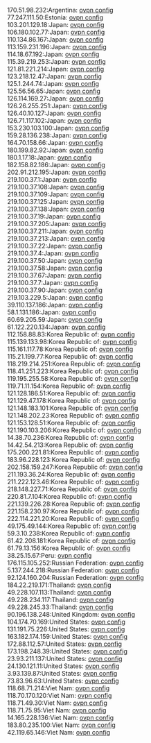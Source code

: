 170.51.98.232:Argentina: [ovpn config](vpn/170_51_98_232.ovpn)  
77.247.111.50:Estonia: [ovpn config](vpn/77_247_111_50.ovpn)  
103.201.129.18:Japan: [ovpn config](vpn/103_201_129_18.ovpn)  
106.180.102.77:Japan: [ovpn config](vpn/106_180_102_77.ovpn)  
110.134.86.167:Japan: [ovpn config](vpn/110_134_86_167.ovpn)  
113.159.231.196:Japan: [ovpn config](vpn/113_159_231_196.ovpn)  
114.18.67.192:Japan: [ovpn config](vpn/114_18_67_192.ovpn)  
115.39.219.253:Japan: [ovpn config](vpn/115_39_219_253.ovpn)  
121.81.221.214:Japan: [ovpn config](vpn/121_81_221_214.ovpn)  
123.218.12.47:Japan: [ovpn config](vpn/123_218_12_47.ovpn)  
125.1.244.74:Japan: [ovpn config](vpn/125_1_244_74.ovpn)  
125.56.56.65:Japan: [ovpn config](vpn/125_56_56_65.ovpn)  
126.114.169.27:Japan: [ovpn config](vpn/126_114_169_27.ovpn)  
126.26.255.251:Japan: [ovpn config](vpn/126_26_255_251.ovpn)  
126.40.10.127:Japan: [ovpn config](vpn/126_40_10_127.ovpn)  
126.71.117.102:Japan: [ovpn config](vpn/126_71_117_102.ovpn)  
153.230.103.100:Japan: [ovpn config](vpn/153_230_103_100.ovpn)  
159.28.136.238:Japan: [ovpn config](vpn/159_28_136_238.ovpn)  
164.70.158.66:Japan: [ovpn config](vpn/164_70_158_66.ovpn)  
180.199.82.92:Japan: [ovpn config](vpn/180_199_82_92.ovpn)  
180.1.17.18:Japan: [ovpn config](vpn/180_1_17_18.ovpn)  
182.158.82.186:Japan: [ovpn config](vpn/182_158_82_186.ovpn)  
202.91.212.195:Japan: [ovpn config](vpn/202_91_212_195.ovpn)  
219.100.37.1:Japan: [ovpn config](vpn/219_100_37_1.ovpn)  
219.100.37.108:Japan: [ovpn config](vpn/219_100_37_108.ovpn)  
219.100.37.109:Japan: [ovpn config](vpn/219_100_37_109.ovpn)  
219.100.37.125:Japan: [ovpn config](vpn/219_100_37_125.ovpn)  
219.100.37.138:Japan: [ovpn config](vpn/219_100_37_138.ovpn)  
219.100.37.19:Japan: [ovpn config](vpn/219_100_37_19.ovpn)  
219.100.37.205:Japan: [ovpn config](vpn/219_100_37_205.ovpn)  
219.100.37.211:Japan: [ovpn config](vpn/219_100_37_211.ovpn)  
219.100.37.213:Japan: [ovpn config](vpn/219_100_37_213.ovpn)  
219.100.37.22:Japan: [ovpn config](vpn/219_100_37_22.ovpn)  
219.100.37.4:Japan: [ovpn config](vpn/219_100_37_4.ovpn)  
219.100.37.50:Japan: [ovpn config](vpn/219_100_37_50.ovpn)  
219.100.37.58:Japan: [ovpn config](vpn/219_100_37_58.ovpn)  
219.100.37.67:Japan: [ovpn config](vpn/219_100_37_67.ovpn)  
219.100.37.7:Japan: [ovpn config](vpn/219_100_37_7.ovpn)  
219.100.37.90:Japan: [ovpn config](vpn/219_100_37_90.ovpn)  
219.103.229.5:Japan: [ovpn config](vpn/219_103_229_5.ovpn)  
39.110.137.186:Japan: [ovpn config](vpn/39_110_137_186.ovpn)  
58.1.131.186:Japan: [ovpn config](vpn/58_1_131_186.ovpn)  
60.69.205.59:Japan: [ovpn config](vpn/60_69_205_59.ovpn)  
61.122.220.134:Japan: [ovpn config](vpn/61_122_220_134.ovpn)  
112.158.88.83:Korea Republic of: [ovpn config](vpn/112_158_88_83.ovpn)  
115.139.133.98:Korea Republic of: [ovpn config](vpn/115_139_133_98.ovpn)  
115.161.117.78:Korea Republic of: [ovpn config](vpn/115_161_117_78.ovpn)  
115.21.199.77:Korea Republic of: [ovpn config](vpn/115_21_199_77.ovpn)  
118.219.214.251:Korea Republic of: [ovpn config](vpn/118_219_214_251.ovpn)  
118.41.251.223:Korea Republic of: [ovpn config](vpn/118_41_251_223.ovpn)  
119.195.255.58:Korea Republic of: [ovpn config](vpn/119_195_255_58.ovpn)  
119.71.11.154:Korea Republic of: [ovpn config](vpn/119_71_11_154.ovpn)  
121.128.186.51:Korea Republic of: [ovpn config](vpn/121_128_186_51.ovpn)  
121.129.47.178:Korea Republic of: [ovpn config](vpn/121_129_47_178.ovpn)  
121.148.183.101:Korea Republic of: [ovpn config](vpn/121_148_183_101.ovpn)  
121.148.202.23:Korea Republic of: [ovpn config](vpn/121_148_202_23.ovpn)  
121.153.128.51:Korea Republic of: [ovpn config](vpn/121_153_128_51.ovpn)  
121.190.103.206:Korea Republic of: [ovpn config](vpn/121_190_103_206.ovpn)  
14.38.70.236:Korea Republic of: [ovpn config](vpn/14_38_70_236.ovpn)  
14.42.54.213:Korea Republic of: [ovpn config](vpn/14_42_54_213.ovpn)  
175.200.221.81:Korea Republic of: [ovpn config](vpn/175_200_221_81.ovpn)  
183.96.228.123:Korea Republic of: [ovpn config](vpn/183_96_228_123.ovpn)  
202.158.159.247:Korea Republic of: [ovpn config](vpn/202_158_159_247.ovpn)  
211.193.36.24:Korea Republic of: [ovpn config](vpn/211_193_36_24.ovpn)  
211.222.123.46:Korea Republic of: [ovpn config](vpn/211_222_123_46.ovpn)  
218.148.227.71:Korea Republic of: [ovpn config](vpn/218_148_227_71.ovpn)  
220.81.7.104:Korea Republic of: [ovpn config](vpn/220_81_7_104.ovpn)  
221.139.226.28:Korea Republic of: [ovpn config](vpn/221_139_226_28.ovpn)  
221.158.230.97:Korea Republic of: [ovpn config](vpn/221_158_230_97.ovpn)  
222.114.221.20:Korea Republic of: [ovpn config](vpn/222_114_221_20.ovpn)  
49.175.49.144:Korea Republic of: [ovpn config](vpn/49_175_49_144.ovpn)  
59.3.10.238:Korea Republic of: [ovpn config](vpn/59_3_10_238.ovpn)  
61.42.208.181:Korea Republic of: [ovpn config](vpn/61_42_208_181.ovpn)  
61.79.13.156:Korea Republic of: [ovpn config](vpn/61_79_13_156.ovpn)  
38.25.15.67:Peru: [ovpn config](vpn/38_25_15_67.ovpn)  
176.115.105.252:Russian Federation: [ovpn config](vpn/176_115_105_252.ovpn)  
5.137.244.218:Russian Federation: [ovpn config](vpn/5_137_244_218.ovpn)  
92.124.160.204:Russian Federation: [ovpn config](vpn/92_124_160_204.ovpn)  
184.22.219.171:Thailand: [ovpn config](vpn/184_22_219_171.ovpn)  
49.228.107.113:Thailand: [ovpn config](vpn/49_228_107_113.ovpn)  
49.228.234.117:Thailand: [ovpn config](vpn/49_228_234_117.ovpn)  
49.228.245.33:Thailand: [ovpn config](vpn/49_228_245_33.ovpn)  
90.196.138.248:United Kingdom: [ovpn config](vpn/90_196_138_248.ovpn)  
104.174.70.169:United States: [ovpn config](vpn/104_174_70_169.ovpn)  
131.191.75.226:United States: [ovpn config](vpn/131_191_75_226.ovpn)  
163.182.174.159:United States: [ovpn config](vpn/163_182_174_159.ovpn)  
172.88.112.57:United States: [ovpn config](vpn/172_88_112_57.ovpn)  
173.198.248.39:United States: [ovpn config](vpn/173_198_248_39.ovpn)  
23.93.211.137:United States: [ovpn config](vpn/23_93_211_137.ovpn)  
24.130.121.11:United States: [ovpn config](vpn/24_130_121_11.ovpn)  
3.93.139.87:United States: [ovpn config](vpn/3_93_139_87.ovpn)  
73.83.96.63:United States: [ovpn config](vpn/73_83_96_63.ovpn)  
118.68.71.214:Viet Nam: [ovpn config](vpn/118_68_71_214.ovpn)  
118.70.170.120:Viet Nam: [ovpn config](vpn/118_70_170_120.ovpn)  
118.71.49.30:Viet Nam: [ovpn config](vpn/118_71_49_30.ovpn)  
118.71.75.95:Viet Nam: [ovpn config](vpn/118_71_75_95.ovpn)  
14.165.228.136:Viet Nam: [ovpn config](vpn/14_165_228_136.ovpn)  
183.80.235.100:Viet Nam: [ovpn config](vpn/183_80_235_100.ovpn)  
42.119.65.146:Viet Nam: [ovpn config](vpn/42_119_65_146.ovpn)  
